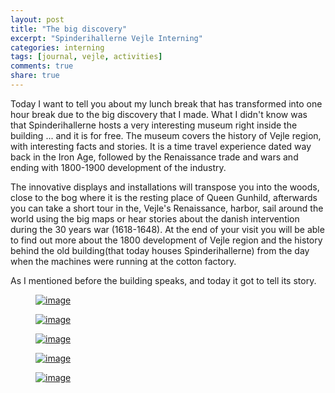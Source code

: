 ```yaml
---
layout: post
title: "The big discovery"
excerpt: "Spinderihallerne Vejle Interning"
categories: interning
tags: [journal, vejle, activities]
comments: true
share: true
---
```

Today I want to tell you about my lunch break that has transformed into one hour break due to the big discovery that I made. What I didn't know was that Spinderihallerne hosts a very interesting museum right inside the building ... and it is for free. The museum covers the history of Vejle region, with interesting facts and stories. It is a time travel experience dated way back in the Iron Age, followed by the Renaissance trade and wars and ending with 1800-1900 development of the industry.

The innovative displays and installations will transpose you into the woods, close to the bog where it is the resting place of Queen Gunhild, afterwards you can take a short tour in the, Vejle's Renaissance, harbor, sail around the world using the big maps or hear stories about the danish intervention during the 30 years war (1618-1648). At the end of your visit you will be able to find out more about the 1800 development of Vejle region and the history behind the old building(that today houses Spinderihallerne) from the day when the machines were running at the cotton factory.

As I mentioned before the building speaks, and today it got to tell its story.

<figure>
	<a href="{{site.url}}/images/interning/20-08-2015/2015-08-2013.06.24.jpg"><img src="{{site.url}}/images/interning/20-08-2015/2015-08-2013.06.24.jpg" alt="image"></a>
</figure>

<figure>
	<a href="{{site.url}}/images/interning/20-08-2015/2015-08-2013.07.26.jpg"><img src="{{site.url}}/images/interning/20-08-2015/2015-08-2013.07.26.jpg" alt="image"></a>
</figure>

<figure>
	<a href="{{site.url}}/images/interning/20-08-2015/2015-08-2013.12.56.jpg"><img src="{{site.url}}/images/interning/20-08-2015/2015-08-2013.12.56.jpg" alt="image"></a>
</figure>

<figure>
	<a href="{{site.url}}/images/interning/20-08-2015/2015-08-2013.18.36.jpg"><img src="{{site.url}}/images/interning/20-08-2015/2015-08-2013.18.36.jpg" alt="image"></a>
</figure>

<figure>
	<a href="{{site.url}}/images/interning/20-08-2015/2015-08-2012.59.16.jpg"><img src="{{site.url}}/images/interning/20-08-2015/2015-08-2012.59.16.jpg" alt="image"></a>
</figure>
